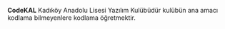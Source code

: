 **CodeKAL**
Kadıköy Anadolu Lisesi Yazılım Kulübüdür kulübün ana amacı kodlama bilmeyenlere kodlama öğretmektir.
